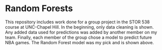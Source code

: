 # Random Forests

This repository includes work done for a group project in the STOR 538 course at UNC-Chapel Hill.
In the beginning, only data cleaning is shown. Any added data used for predictions was added by another member on my team.
Finally, each member of the group chose a model to predict future NBA games. The Random Forest model was my pick and is shown above.
